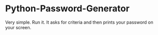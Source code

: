 # Python-Password-Generator

Very simple. Run it. It asks for criteria and then prints your password on your screen.

